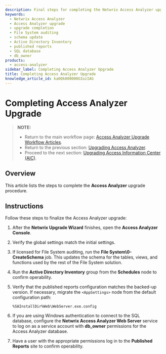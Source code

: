 ```yaml
---
description: Final steps for completing the Netwrix Access Analyzer upgrade, including schema updates, settings verification, and published reports validation.
keywords:
  - Netwrix Access Analyzer
  - Access Analyzer upgrade
  - upgrade completion
  - File System auditing
  - schema update
  - Active Directory Inventory
  - published reports
  - SQL database
  - db_owner
products:
  - access-analyzer
sidebar_label: Completing Access Analyzer Upgrade
title: Completing Access Analyzer Upgrade
knowledge_article_id: ka0Qk000000GIozIAG
---
```


# Completing Access Analyzer Upgrade

> **NOTE:**
> - Return to the main workflow page: [Access Analyzer Upgrade Workflow Articles](/docs/kb/accessanalyzer/access-analyzer-upgrade-workflow.md).
> - Return to the previous section: [Upgrading Access Analyzer](/docs/kb/accessanalyzer/access-analyzer-upgrade-workflow-upgrade.md).
> - Proceed to the next section: [Upgrading Access Information Center (AIC)](/docs/kb/accessanalyzer/access-analyzer-upgrade-workflow-aic.md).



## Overview

This article lists the steps to complete the **Access Analyzer** upgrade procedure.

## Instructions

Follow these steps to finalize the Access Analyzer upgrade:

1. After the **Netwrix Upgrade Wizard** finishes, open the **Access Analyzer Console**.
2. Verify the global settings match the initial settings.
3. If licensed for File System auditing, run the **File System\0-CreateSchema** job. This updates the schema for the tables, views, and functions used by the rest of the File System solution.
4. Run the **Active Directory Inventory** group from the **Schedules** node to confirm operability.
5. Verify that the published reports configuration matches the backed-up version. If necessary, migrate the `<AppSettings>` node from the default configuration path:

   ```registry
   %SAInstallDir%Web\WebServer.exe.config
   ```

6. If you are using Windows authentication to connect to the SQL database, configure the **Netwrix Access Analyzer Web Server** service to log on as a service account with **db_owner** permissions for the Access Analyzer database.
7. Have a user with the appropriate permissions log in to the **Published Reports** site to confirm operability.

